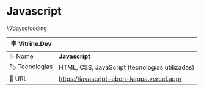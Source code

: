 # Javascript

#7daysofcoding

| :placard: Vitrine.Dev |     |
| -------------  | --- |
| :sparkles: Nome        | **Javascript**
| :label: Tecnologias | HTML, CSS, JavaScript (tecnologias utilizadas)
| :rocket: URL         | https://javascript-ebon-kappa.vercel.app/
